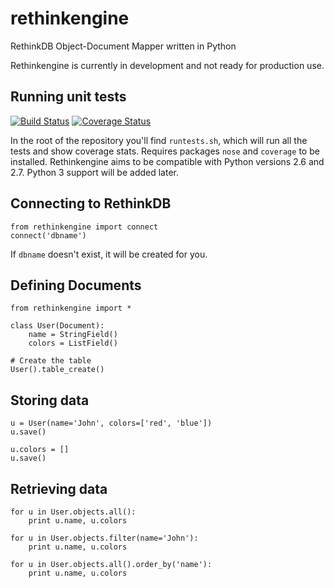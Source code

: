 rethinkengine
=============

RethinkDB Object-Document Mapper written in Python

Rethinkengine is currently in development and not ready for production use.

Running unit tests
------------------

[![Build Status](https://travis-ci.org/bwind/rethinkengine.png?branch=master)](https://travis-ci.org/bwind/rethinkengine) [![Coverage Status](https://coveralls.io/repos/bwind/rethinkengine/badge.png)](https://coveralls.io/r/bwind/rethinkengine)

In the root of the repository you'll find `runtests.sh`, which will run all the tests and show coverage stats. Requires packages `nose` and `coverage` to be installed. Rethinkengine aims to be compatible with Python versions 2.6 and 2.7. Python 3 support will be added later.

Connecting to RethinkDB
-----------------------

    from rethinkengine import connect
    connect('dbname')

If `dbname` doesn't exist, it will be created for you.

Defining Documents
------------------

    from rethinkengine import *

    class User(Document):
        name = StringField()
        colors = ListField()

    # Create the table
    User().table_create()

Storing data
------------

    u = User(name='John', colors=['red', 'blue'])
    u.save()

    u.colors = []
    u.save()

Retrieving data
---------------

    for u in User.objects.all():
        print u.name, u.colors

    for u in User.objects.filter(name='John'):
        print u.name, u.colors

    for u in User.objects.all().order_by('name'):
        print u.name, u.colors
